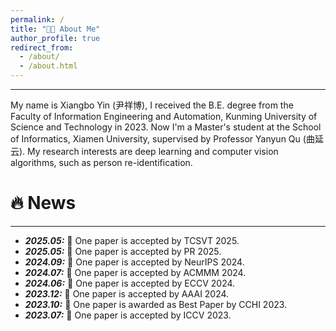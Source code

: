 ```yaml
---
permalink: /
title: "👨‍🎓 About Me"
author_profile: true
redirect_from: 
  - /about/
  - /about.html
---
```

<hr>
My name is Xiangbo Yin (尹祥博), I received the B.E. degree from the Faculty of Information Engineering and Automation, Kunming University of Science and Technology in 2023. Now I'm a Master's student at the School of Informatics, Xiamen University, supervised by Professor Yanyun Qu (曲延云). My research interests are deep learning and computer vision algorithms, such as person re-identification.

<!-- My research interest includes neural machine translation and computer vision. I have published more than 100 papers at the top international AI conferences with total <a href='https://scholar.google.com/citations?user=DhtAFkwAAAAJ'>google scholar citations <strong><span id='total_cit'>260000+</span></strong></a> (You can also use google scholar badge <a href='https://scholar.google.com/citations?user=DhtAFkwAAAAJ'><img src="https://img.shields.io/endpoint?url={{ url | url_encode }}&logo=Google%20Scholar&labelColor=f6f6f6&color=9cf&style=flat&label=citations"></a>). -->


🔥 News
======
<hr>
<ul>
  <li>
    <strong><i>2025.05:</i></strong> 🎉 One paper is accepted by TCSVT 2025.
  </li>
  <li>
    <strong><i>2025.05:</i></strong> 🎉 One paper is accepted by PR 2025.
  </li>
  <li>
    <strong><i>2024.09:</i></strong> 🎉 One paper is accepted by NeurIPS 2024.
  </li>
  <li>
    <strong><i>2024.07:</i></strong> 🎉 One paper is accepted by ACMMM 2024.
  </li>
  <li>
    <strong><i>2024.06:</i></strong> 🎉 One paper is accepted by ECCV 2024.
  </li>
  <li>
    <strong><i>2023.12:</i></strong> 🎉 One paper is accepted by AAAI 2024.
  </li>
    <li>
    <strong><i>2023.10:</i></strong> 🎉 One paper is awarded as Best Paper by CCHI 2023.
  </li>
  <li>
    <strong><i>2023.07:</i></strong> 🎉 One paper is accepted by ICCV 2023.
  </li>
</ul>